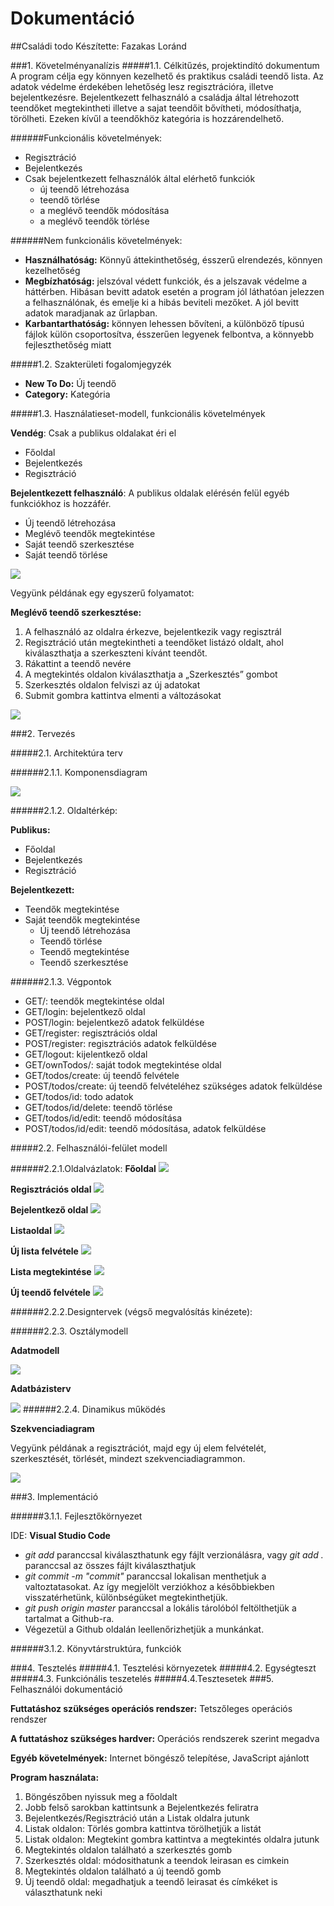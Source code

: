 # Dokumentáció
##Családi todo
Készítette: Fazakas Loránd

###1.	Követelményanalízis
#####1.1.	Célkitűzés, projektindító dokumentum
A program célja egy könnyen kezelhető és praktikus családi teendő lista. Az adatok védelme érdekében lehetőség lesz regisztrációra, illetve bejelentkezésre. Bejelentkezett felhasználó a családja által létrehozott teendőket megtekintheti illetve a sajat teendőit bővítheti, módosíthatja, törölheti. Ezeken kívűl a teendőkhöz kategória is hozzárendelhető.

######Funkcionális követelmények:
* Regisztráció
* Bejelentkezés
* Csak bejelentkezett felhasználók által elérhető funkciók
  - új teendő létrehozása
  - teendő törlése
  - a meglévő teendők módosítása
  - a meglévő teendők törlése

######Nem funkcionális követelmények:
*	**Használhatóság:** Könnyű áttekinthetőség, ésszerű elrendezés, könnyen kezelhetőség
*	**Megbízhatóság:** jelszóval védett funkciók, és a jelszavak védelme a háttérben. Hibásan bevitt adatok esetén a program jól láthatóan jelezzen a felhasználónak, és emelje ki a hibás beviteli mezőket. A jól bevitt adatok maradjanak az űrlapban.
*	**Karbantarthatóság:** könnyen lehessen bővíteni, a különböző típusú fájlok külön csoportosítva, ésszerűen legyenek felbontva, a könnyebb fejleszthetőség miatt

#####1.2.	Szakterületi fogalomjegyzék
* **New To Do:** Új teendő
* **Category:** Kategória

#####1.3.	Használatieset-modell, funkcionális követelmények

**Vendég**: Csak a publikus oldalakat éri el

*	Főoldal
*	Bejelentkezés
*	Regisztráció

**Bejelentkezett felhasználó**: A publikus oldalak elérésén felül egyéb funkciókhoz is hozzáfér.

*	Új teendő létrehozása
*	Meglévő teendők megtekintése
*	Saját teendő szerkesztése
*	Saját teendő törlése


![](docs/images/teljes-esetdiagram.png)

Vegyünk példának egy egyszerű folyamatot:

**Meglévő teendő szerkesztése:**

1.	A felhasználó az oldalra érkezve, bejelentkezik vagy regisztrál
2.	Regisztráció után megtekintheti a teendőket listázó oldalt, ahol kiválaszthatja a szerkeszteni kívánt teendőt.
3.	Rákattint a teendő nevére
4.	A megtekintés oldalon kiválaszthatja a „Szerkesztés” gombot
5.	Szerkesztés oldalon felviszi az új adatokat
6.	Submit gombra kattintva elmenti a változásokat

![](docs/images/foly-leiro-esetdiagram.png)

###2.	Tervezés

#####2.1.	Architektúra terv

######2.1.1. Komponensdiagram

![](docs/images/komponensdiagram1.png)

######2.1.2. Oldaltérkép:

**Publikus:**
* Főoldal
* Bejelentkezés
* Regisztráció

**Bejelentkezett:**
* Teendők megtekintése
* Saját teendők megtekintése
  * Új teendő létrehozása
  * Teendő törlése
  * Teendő megtekintése
  * Teendő szerkesztése

######2.1.3. Végpontok

* GET/: teendők megtekintése oldal
* GET/login: bejelentkező oldal
* POST/login: bejelentkező adatok felküldése
* GET/register: regisztrációs oldal
* POST/register: regisztrációs adatok felküldése
* GET/logout: kijelentkező oldal
* GET/ownTodos/: saját todok megtekintése oldal
* GET/todos/create: új teendő felvétele
* POST/todos/create: új teendő felvételéhez szükséges adatok felküldése
* GET/todos/id: todo adatok
* GET/todos/id/delete: teendő törlése
* GET/todos/id/edit: teendő módosítása
* POST/todos/id/edit: teendő módosítása, adatok felküldése

#####2.2. Felhasználói-felület modell

######2.2.1.Oldalvázlatok:
**Főoldal**
![](docs/images/kepernyokep/fooldal.png)

**Regisztrációs oldal**
![](docs/images/kepernyokep/regisztracio.png)

**Bejelentkező oldal**
![](docs/images/kepernyokep/bejelentkezes.png)

**Listaoldal**
![](docs/images/kepernyokep/listaoldal.png)

**Új lista felvétele**
![](docs/images/kepernyokep/ujlista.png)

**Lista megtekintése**
![](docs/images/kepernyokep/teendokoldal.png)

**Új teendő felvétele**
![](docs/images/kepernyokep/ujteendo.png)

######2.2.2.Designtervek (végső megvalósítás kinézete):

######2.2.3. Osztálymodell

 **Adatmodell**

 ![](docs/images/adatmodell.png)

 **Adatbázisterv**

 ![](docs/images/db-modell.png)
######2.2.4.  Dinamikus működés

**Szekvenciadiagram**

 Vegyünk példának a regisztrációt, majd egy új elem felvételét, szerkesztését, törlését, mindezt szekvenciadiagrammon.

 ![](docs/images/szekvencia.png)

###3.	Implementáció

######3.1.1. Fejlesztőkörnyezet

 IDE: **Visual Studio Code**

 * _git add <fajlnev>_ paranccsal kiválaszthatunk egy fájlt verzionálásra, vagy _git add ._ paranccsal az összes fájlt kiválaszthatjuk
 * _git commit -m "commit"_ paranccsal lokalisan menthetjuk a valtoztatasokat. Az így megjelölt verziókhoz a későbbiekben visszatérhetünk, különbségüket megtekinthetjük.
 * _git push origin master_ paranccsal a lokális tárolóból feltölthetjük a tartalmat a Github-ra.
 * Végezetül a Github oldalán leellenőrizhetjük a munkánkat.

######3.1.2. Könyvtárstruktúra, funkciók

###4.	Tesztelés
#####4.1. Tesztelési környezetek
#####4.2. Egységteszt
#####4.3. Funkciónális teszetelés
#####4.4.Tesztesetek
###5.	Felhasználói dokumentáció

**Futtatáshoz szükséges operációs rendszer:** Tetszőleges operációs rendszer

**A futtatáshoz szükséges hardver:** Operációs rendszerek szerint megadva

**Egyéb követelmények:** Internet böngésző telepítése, JavaScript ajánlott

**Program használata:**

1. Böngészőben nyissuk meg a főoldalt
2. Jobb felső sarokban kattintsunk a Bejelentkezés feliratra
3. Bejelentkezés/Regisztráció után a Listak oldalra jutunk
4. Listak oldalon: Törlés gombra kattintva törölhetjük a listát
5. Listak oldalon: Megtekint gombra kattintva a megtekintés oldalra jutunk
6. Megtekintés oldalon található a szerkesztés gomb
7. Szerkesztés oldal: módosithatunk a teendok leirasan es cimkein
8. Megtekintés oldalon található a új teendő gomb
9. Új teendő oldal: megadhatjuk a teendő leirasat és címkéket is választhatunk neki
